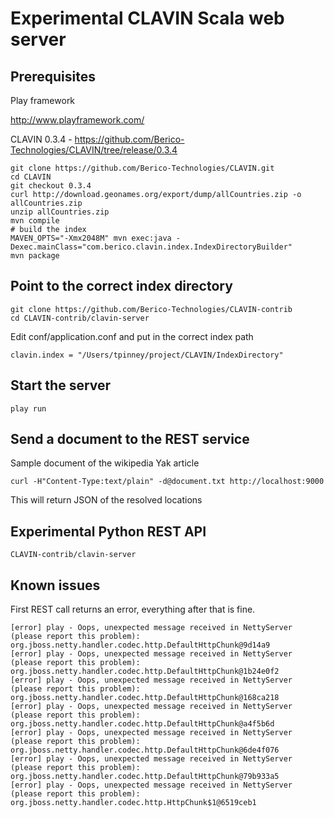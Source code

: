 Experimental CLAVIN Scala web server
=====================================


## Prerequisites 

Play framework 

http://www.playframework.com/

CLAVIN 0.3.4 - https://github.com/Berico-Technologies/CLAVIN/tree/release/0.3.4

    git clone https://github.com/Berico-Technologies/CLAVIN.git
    cd CLAVIN
    git checkout 0.3.4 
    curl http://download.geonames.org/export/dump/allCountries.zip -o allCountries.zip
    unzip allCountries.zip 
    mvn compile
    # build the index  
    MAVEN_OPTS="-Xmx2048M" mvn exec:java -Dexec.mainClass="com.berico.clavin.index.IndexDirectoryBuilder"
    mvn package 
        


## Point to the correct index directory
  
    git clone https://github.com/Berico-Technologies/CLAVIN-contrib
    cd CLAVIN-contrib/clavin-server 

Edit conf/application.conf and put in the correct index path 

    clavin.index = "/Users/tpinney/project/CLAVIN/IndexDirectory"

## Start the server 

    play run 


## Send a document to the REST service

Sample document of the wikipedia Yak article 

    curl -H"Content-Type:text/plain" -d@document.txt http://localhost:9000

This will return JSON of the resolved locations 


## Experimental Python REST API 
 
    CLAVIN-contrib/clavin-server 


## Known issues 

First REST call returns an error, everything after that is fine.

    [error] play - Oops, unexpected message received in NettyServer (please report this problem): org.jboss.netty.handler.codec.http.DefaultHttpChunk@9d14a9
    [error] play - Oops, unexpected message received in NettyServer (please report this problem): org.jboss.netty.handler.codec.http.DefaultHttpChunk@1b24e0f2
    [error] play - Oops, unexpected message received in NettyServer (please report this problem): org.jboss.netty.handler.codec.http.DefaultHttpChunk@168ca218
    [error] play - Oops, unexpected message received in NettyServer (please report this problem): org.jboss.netty.handler.codec.http.DefaultHttpChunk@a4f5b6d
    [error] play - Oops, unexpected message received in NettyServer (please report this problem): org.jboss.netty.handler.codec.http.DefaultHttpChunk@6de4f076
    [error] play - Oops, unexpected message received in NettyServer (please report this problem): org.jboss.netty.handler.codec.http.DefaultHttpChunk@79b933a5
    [error] play - Oops, unexpected message received in NettyServer (please report this problem): org.jboss.netty.handler.codec.http.HttpChunk$1@6519ceb1


